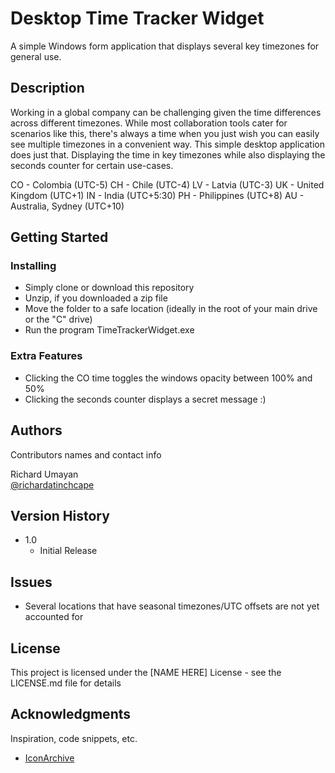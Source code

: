 # Desktop Time Tracker Widget

A simple Windows form application that displays several key timezones for general use.

## Description

Working in a global company can be challenging given the time differences across different timezones. While most collaboration tools cater for scenarios like this, there's always
a time when you just wish you can easily see multiple timezones in a convenient way. This simple desktop application does just that. Displaying the time in key timezones while also
displaying the seconds counter for certain use-cases.

CO - Colombia (UTC-5)
CH - Chile (UTC-4)
LV - Latvia (UTC-3)
UK - United Kingdom (UTC+1)
IN - India (UTC+5:30)
PH - Philippines (UTC+8)
AU - Australia, Sydney (UTC+10)

## Getting Started

### Installing

* Simply clone or download this repository
* Unzip, if you downloaded a zip file
* Move the folder to a safe location (ideally in the root of your main drive or the "C" drive)
* Run the program TimeTrackerWidget.exe

### Extra Features

* Clicking the CO time toggles the windows opacity between 100% and 50%
* Clicking the seconds counter displays a secret message :)

## Authors

Contributors names and contact info

Richard Umayan  
[@richardatinchcape](https://github.com/richardatinchcape)

## Version History

* 1.0
    * Initial Release

## Issues

* Several locations that have seasonal timezones/UTC offsets are not yet accounted for

## License

This project is licensed under the [NAME HERE] License - see the LICENSE.md file for details

## Acknowledgments

Inspiration, code snippets, etc.
* [IconArchive](https://www.iconarchive.com/show/crystal-clear-icons-by-everaldo/App-world-clock-icon.html)